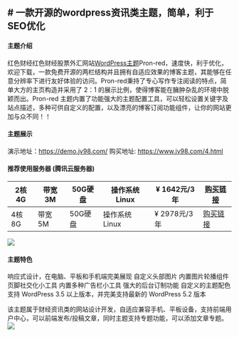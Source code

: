## # 一款开源的wordpress资讯类主题，简单，利于SEO优化

#### 主题介绍
红色财经红色财经股票外汇网站[WordPress主题](https://www.jv98.com/4.html "WordPress主题")Pron-red，速度快，利于优化，欢迎下载，一款免费开源的两栏结构并且拥有自适应效果的博客主题，其能够在任意分辨率下进行友好体验的访问。Pron-red秉持了专心写作专注阅读的特点，简单大方的主页构造并采用了 2：1 的展示比例，使得博客能在臃肿杂乱的环境中脱颖而出。Pron-red 主题内置了功能强大的主题配置工具，可以轻松设置关键字及站点描述，多种可供自定义的配置，以及漂亮的博客订阅功能组件，让你的网站更加与众不同！！

#### 主题展示
演示地址：https://demo.jv98.com/   购买地址: https://www.jv98.com/4.html

#### 推荐使用服务器 (腾讯云服务器)

|  2核4G   | 带宽 3M  |  50G硬盘   | 操作系统 Linux  |  ¥ 1642元/3年  | [购买链接](https://cloud.tencent.com/act/cps/redirect?redirect=1062&cps_key=09ff33cfb418db124451885bff0af0c4&from=console "购买链接")  |
|  ------  | -------  | --------  | -------------  | -------------  |-------------|
|  4核8G   | 带宽 5M  |  50G硬盘   | 操作系统 Linux  | ¥ 2978元/3年 | [购买链接](https://cloud.tencent.com/act/cps/redirect?redirect=1062&cps_key=09ff33cfb418db124451885bff0af0c4&from=console "购买链接")  |

![](https://www.jv98.com/wp-content/uploads/2020/09/demo-640x360.png)

#### 主题特色
响应式设计，在电脑、平板和手机端完美展现
自定义头部图片
内置图片轮播组件
页脚社交化小工具
内置多种广告栏小工具
强大的后台订制功能
自定义的主题配色
支持 WordPress 3.5 以上版本，并完美支持最新的 WordPress 5.2 版本

该主题属于财经资讯类的网站设计开发，自适应兼容手机、平板设备，支持前端用户中心，可以前端发布/投稿文章，同时主题支持专题功能，可以添加文章专题。
![](https://www.jv98.com/wp-content/uploads/2020/09/20200113235848243.png)
